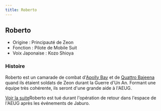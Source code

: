 ```yaml
---
title: Roberto
---
```


Roberto
-------





* Origine : Principauté de Zeon
* Fonction : Pilote de Mobile Suit
* Voix Japonaise : Kozo Shioya


### Histoire


Roberto est un camarade de combat d'[Apolly Bay](uc/zeta-gundam/apolly.html) et de [Quattro Bajeena](uc/zeta-gundam/quattro-bajeena.html) quand ils étaient soldats de Zeon durant la Guerre d'Un An. Formant une équipe très cohérente, ils seront d'une grande aide à l'AEUG. 


[Voir la suite](javascript:spoiler();)Roberto est tué durant l'opération de retour dans l'espace de l'AEUG après les événements de Jaburo.


